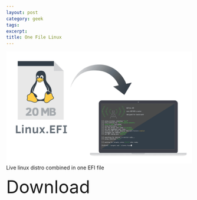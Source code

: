 ```yaml
---
layout: post
category: geek
tags:
excerpt:
title: One File Linux
---
```


![One File Linux logo](/img/one-file-linux.png) Live linux distro combined in one EFI file

<div class="margin: 0 auto;">
<p><font size=10>Download</p>
</div>
